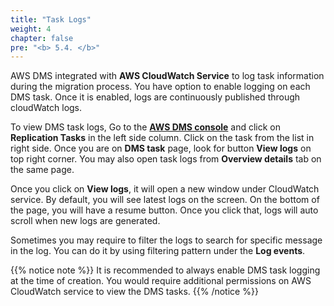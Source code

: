 ```yaml
---
title: "Task Logs"
weight: 4
chapter: false
pre: "<b> 5.4. </b>"
---
```


AWS DMS integrated with **AWS CloudWatch Service** to log task information during the migration process. You have option to enable logging on each DMS task. Once it is enabled, logs are continuously published through cloudWatch logs.

To view DMS task logs, Go to the [**AWS DMS console**](https://console.aws.amazon.com/dms/v2/home#/dashboard) and click on **Replication Tasks** in the left side column. Click on the task from the list in right side. Once you are on **DMS task** page, look for button **View logs** on top right corner. You may also open task logs from **Overview details** tab on the same page.

Once you click on **View logs**, it will open a new window under CloudWatch service. By default, you will see latest logs on the screen. On the bottom of the page, you will have a resume button. Once you click that, logs will auto scroll when new logs are generated.

Sometimes you may require to filter the logs to search for specific message in the log. You can do it by using filtering pattern under the **Log events**.

{{% notice note %}}
It is recommended to always enable DMS task logging at the time of creation. You would require additional permissions on AWS CloudWatch service to view the DMS tasks.
{{% /notice %}}